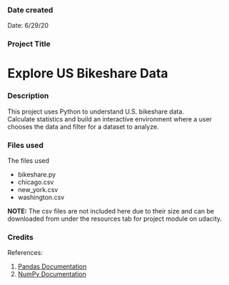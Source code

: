 ### Date created
Date: 6/29/20

### Project Title
# Explore US Bikeshare Data # 

### Description

This project uses Python to understand U.S. bikeshare data.  
Calculate statistics and build an interactive environment where a user chooses the data and filter for a dataset to analyze.

### Files used
The files used
* bikeshare.py
* chicago.csv
* new_york.csv
* washington.csv

**NOTE:** The csv files are not included here due to their size and can be downloaded from under the resources tab for project module on udacity.

### Credits
References: 
1. [Pandas Documentation](https://pandas.pydata.org/docs/user_guide/index.html)
2. [NumPy Documentation](https://numpy.org/doc/stable/)

